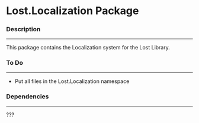 # Lost.Localization Package

### Description
----------------
This package contains the Localization system for the Lost Library.

### To Do
----------
* Put all files in the Lost.Localization namespace

### Dependencies
-----------------
???
